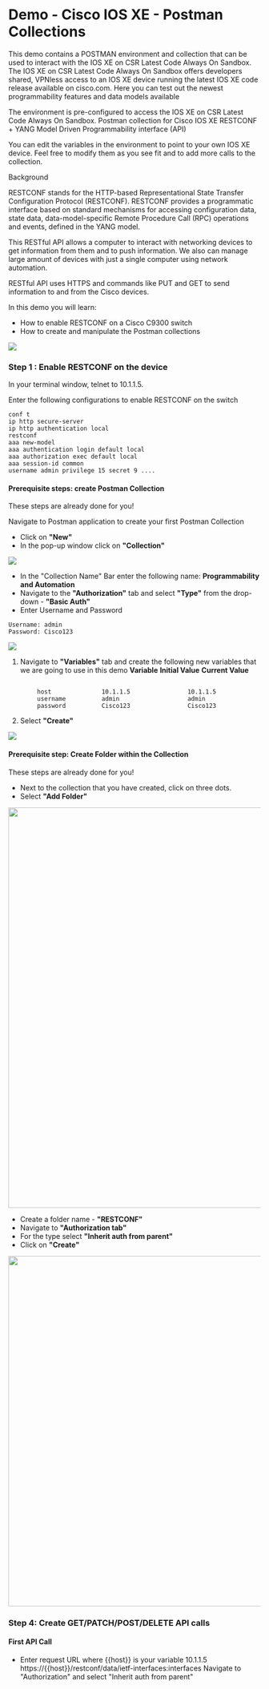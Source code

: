 # Demo - Cisco IOS XE - Postman Collections

This demo contains a POSTMAN environment and collection that can be used to interact with the IOS XE on CSR Latest Code Always On Sandbox. The IOS XE on CSR Latest Code Always On Sandbox offers developers shared, VPNless access to an IOS XE device running the latest IOS XE code release available on cisco.com. Here you can test out the newest programmability features and data models available

The environment is pre-configured to access the IOS XE on CSR Latest Code Always On Sandbox. Postman collection for Cisco IOS XE RESTCONF + YANG Model Driven Programmability interface (API)

You can edit the variables in the environment to point to your own IOS XE device. Feel free to modify them as you see fit and to add more calls to the collection.

Background

RESTCONF stands for the HTTP-based Representational State Transfer Configuration Protocol (RESTCONF). RESTCONF provides a programmatic interface based on standard mechanisms for accessing configuration data, state data, data-model-specific Remote Procedure Call (RPC) operations and events, defined in the YANG model.



This RESTful API allows a computer to interact with networking devices to get information from them and to push information. We also can manage large amount of devices with just a single computer using network automation.

RESTful API uses HTTPS and commands like PUT and GET to send information to and from the Cisco devices.



In this demo you will learn:
* How to enable RESTCONF on a Cisco C9300 switch
* How to create and manipulate the Postman collections

![](imgs/Restconf.png)


### Step 1 : Enable RESTCONF on the device

In your terminal window, telnet to 10.1.1.5.


Enter the following configurations to enable RESTCONF on the switch

```
conf t
ip http secure-server
ip http authentication local
restconf
aaa new-model
aaa authentication login default local
aaa authorization exec default local
aaa session-id common
username admin privilege 15 secret 9 ....
```

#### Prerequisite steps: create Postman Collection

These steps are already done for you!

Navigate to Postman application to create your first Postman Collection

* Click on **"New"**
* In the pop-up window click on **"Collection"**

![](imgs/Postman_Create_Collection.png)

* In the "Collection Name" Bar enter the following name:
**Programmability and Automation**
* Navigate to the **"Authorization"** tab and select **"Type"** from the drop-down - **"Basic Auth"**
* Enter Username and Password

```
Username: admin
Password: Cisco123
```
![](imgs/Postman_Create_a_new_Collection_and_Authorization.png)


1. Navigate to **"Variables"** tab and create the following new variables that we are going to use in this demo
      **Variable**      **Initial Value**       **Current Value**
```

        host              10.1.1.5                10.1.1.5
        username          admin                   admin
        password          Cisco123                Cisco123
```

2. Select **"Create"**

![](imgs/Postman_Collection_Variables.png)

#### Prerequisite step: Create Folder within the Collection

These steps are already done for you!

* Next to the collection that you have created, click on three dots.
* Select **"Add Folder"**

<img src="imgs/Postman_Add_Folder.png" width="700" height="800">
<p></p>

* Create a folder name - **"RESTCONF"**
* Navigate to **"Authorization tab"**
* For the type select **"Inherit auth from parent"**
* Click on **"Create"**


<img src="imgs/Postman_Folder_Settings.png" width="700" height="700">

### Step 4: Create GET/PATCH/POST/DELETE API calls

#### First API Call

* Enter request URL where {{host}} is your variable 10.1.1.5
https://{{host}}/restconf/data/ietf-interfaces:interfaces
Navigate to "Authorization" and select "Inherit auth from parent"
